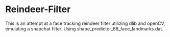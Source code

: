 # Reindeer-Filter
This is an attempt at a face tracking reindeer filter utilizing dlib and openCV, emulating a snapchat filter. Using shape_predictor_68_face_landmarks.dat.
